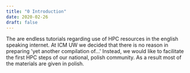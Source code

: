 ```yaml
---
title: "0 Introduction"
date: 2020-02-26
draft: false
---
```


The are endless tutorials regarding use of HPC resources in the english speaking internet.
At ICM UW we decided that there is no reason in preparing 'yet another compilation of...'
Instead, we would like to facilitate the first HPC steps of our national, polish community.
As a result most of the materials are given in polish.
